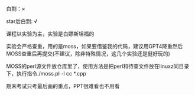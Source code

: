 白剽​：×

star后白剽: √

课程以实验为主，实验是白嫖斯坦福的

实验会严格查重，用的是moss，如果要借鉴我的代码，建议用GPT4降重然后MOSS查重后再提交(不建议，除非特殊情况，这几个实验还是挺好玩的)

MOSS的perl源文件放仓库里了，使用方法是把perl和待查文件放在linuxz同目录下，执行指令./moss.pl -l cc *.cpp

期末考试只考最后画的重点，PPT很难看也不用看
